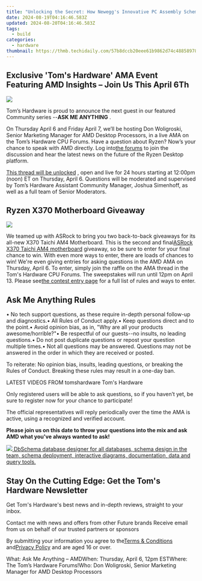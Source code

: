 ```yaml
---
title: "Unlocking the Secret: How Newegg's Innovative PC Assembly Scheme Secures Scarce Parts"
date: 2024-08-19T04:16:46.583Z
updated: 2024-08-20T04:16:46.583Z
tags:
  - build
categories:
  - hardware
thumbnail: https://thmb.techidaily.com/57b8dccb20eee61b9862d74c48858978ad644b0b3c9c032196c655a977f2efc6.jpg
---
```


## Exclusive 'Tom's Hardware' AMA Event Featuring AMD Insights – Join Us This April 6Th

![](https://cdn.mos.cms.futurecdn.net/7b7GMCzjB6mc9G9vBHNgLH-320-80.png)

 Tom’s Hardware is proud to announce the next guest in our featured Community series --**ASK ME ANYTHING** .  
  
 On Thursday April 6 and Friday April 7, we’ll be hosting Don Woligroski, Senior Marketing Manager for AMD Desktop Processors, in a live AMA on the Tom’s Hardware CPU Forums. Have a question about Ryzen? Now’s your chance to speak with AMD directly. Log into[the forums](https://forums.tomshardware.com/forums/cpus.2/) to join the discussion and hear the latest news on the future of the Ryzen Desktop platform.  
  
[This thread will be unlocked](https://forums.tomshardware.com/forums/cpus.2/) , open and live for 24 hours starting at 12:00pm (noon) ET on Thursday, April 6\. Questions will be moderated and supervised by Tom’s Hardware Assistant Community Manager, Joshua Simenhoff, as well as a full team of Senior Moderators.

## Ryzen X370 Motherboard Giveaway

![](https://cdn.mos.cms.futurecdn.net/ajRoQ3yuFM3XwT6RSMWioW-320-80.jpg)

 We teamed up with ASRock to bring you two back-to-back giveaways for its all-new X370 Taichi AM4 Motherboard. This is the second and final[ASRock X370 Taichi AM4 motherboard](https://tools.techidaily.com) giveaway, so be sure to enter for your final chance to win. With even more ways to enter, there are loads of chances to win! We're even giving entries for asking questions in the AMD AMA on Thursday, April 6\. To enter, simply join the raffle on the AMA thread in the Tom's Hardware CPU Forums. The sweepstakes will run until 12pm on April 13\. Please see[the contest entry page](https://gleam.io/aoUI7/ryzen-x370-motherboard-giveaway-with-asrock) for a full list of rules and ways to enter.

## Ask Me Anything Rules

 • No tech support questions, as these require in-depth personal follow-up and diagnostics.• All Rules of Conduct apply.• Keep questions direct and to the point.• Avoid opinion bias, as in, "Why are all your products awesome/horrible?"• Be respectful of our guests--no insults, no leading questions.• Do not post duplicate questions or repost your question multiple times.• Not all questions may be answered. Questions may not be answered in the order in which they are received or posted.

 To reiterate: No opinion bias, insults, leading questions, or breaking the Rules of Conduct. Breaking these rules may result in a one-day ban.

 LATEST VIDEOS FROM tomshardware Tom's Hardware

 Only registered users will be able to ask questions, so if you haven’t yet, be sure to register now for your chance to participate!

 The official representatives will reply periodically over the time the AMA is active, using a recognized and verified account.

 **Please join us on this date to throw your questions into the mix and ask AMD what you've always wanted to ask!**

<!-- affiliate ads begin -->
<a href="https://shop.dbschema.com/order/checkout.php?PRODS=19867419&QTY=1&AFFILIATE=108875&CART=1"> <img src="https://secure.avangate.com/images/merchant/176b22bab4e94a28619ca2433b2ef241/products/1_icon256.png" border="0">
DbSchema database designer for all databases, schema design in the team, schema deployment, interactive diagrams, documentation, data and query tools. </a>
<!-- affiliate ads end -->
## Stay On the Cutting Edge: Get the Tom's Hardware Newsletter

 Get Tom's Hardware's best news and in-depth reviews, straight to your inbox.

 Contact me with news and offers from other Future brands  Receive email from us on behalf of our trusted partners or sponsors

 By submitting your information you agree to the[Terms & Conditions](https://futureplc.com/terms-conditions/) and[Privacy Policy](https://futureplc.com/privacy-policy/) and are aged 16 or over.

 What: Ask Me Anything – AMDWhen: Thursday, April 6, 12pm ESTWhere: The Tom’s Hardware Forums!Who: Don Woligroski, Senior Marketing Manager for AMD Desktop Processors

<ins class="adsbygoogle"
     style="display:block"
     data-ad-format="autorelaxed"
     data-ad-client="ca-pub-7571918770474297"
     data-ad-slot="1223367746"></ins>



<ins class="adsbygoogle"
     style="display:block"
     data-ad-client="ca-pub-7571918770474297"
     data-ad-slot="8358498916"
     data-ad-format="auto"
     data-full-width-responsive="true"></ins>


